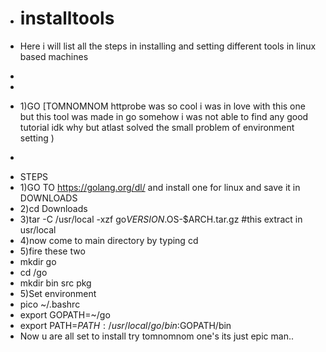 * # installtools
* Here i will list all the steps in installing and setting different tools in linux based machines
+
+
* 1)GO
[TOMNOMNOM httprobe was so cool i was in love with this one but this tool was made in go somehow i was not able to find any good tutorial idk why but atlast solved the small problem of environment setting )
+
* STEPS
* 1)GO TO https://golang.org/dl/ and install one for linux and save it in DOWNLOADS
* 2)cd Downloads
* 3)tar -C /usr/local -xzf go$VERSION.$OS-$ARCH.tar.gz #this extract in usr/local
* 4)now come to main directory by typing cd
* 5)fire these two
* mkdir go
* cd /go
* mkdir bin src pkg
* 5)Set environment
* pico ~/.bashrc
* export GOPATH=~/go
* export PATH=$PATH:/usr/local/go/bin:$GOPATH/bin
* Now u are all set to install try tomnomnom one's its just epic man..
